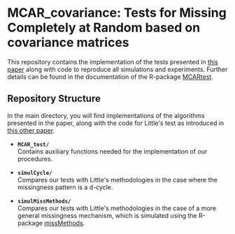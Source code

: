 # MCAR_covariance: Tests for Missing Completely at Random based on covariance matrices

This repository contains the implementation of the tests presented in [this paper](https://arxiv.org/abs/2401.05256) along with code to reproduce all simulations and experiments. Further details can be found in the documentation of the R-package [MCARtest](https://cran.r-project.org/web/packages/MCARtest/MCARtest.pdf).

## Repository Structure

In the main directory, you will find implementations of the algorithms presented in the paper, along with the code for Little's test as introduced in [this other paper](https://www.tandfonline.com/doi/abs/10.1080/01621459.1988.10478722).

- **`MCAR_test/`**  
  Contains auxiliary functions needed for the implementation of our procedures.

- **`simulCycle/`**  
  Compares our tests with Little's methodologies in the case where the missingness pattern is a d-cycle.
  
- **`simulMissMethods/`**  
  Compares our tests with Little's methodologies in the case of a more general missingness mechanism, which is simulated using the R-package [missMethods](https://cran.r-project.org/web/packages/missMethods/index.html).

